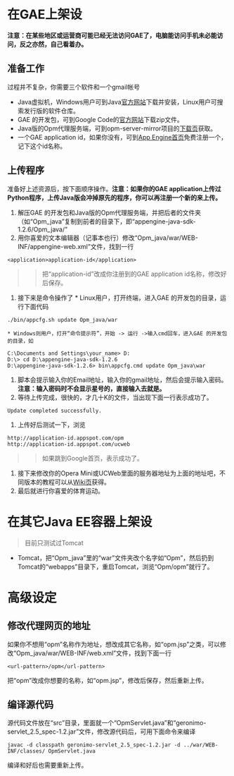 # 在GAE上架设 #

**注意：在某些地区或运营商可能已经无法访问GAE了，电脑能访问手机未必能访问，反之亦然，自己看着办。**

## 准备工作 ##

过程并不复杂，你需要三个软件和一个gmail帐号
  * Java虚拟机，Windows用户可到Java[官方网站](http://www.java.com/zh_CN/)下载并安装，Linux用户可搜索发行版的软件仓库。
  * GAE 的开发包，可到Google Code的[官方网站](http://code.google.com/intl/zh-CN/appengine/downloads.html#Google_App_Engine_SDK_for_Java)下载zip文件。
  * Java版的Opm代理服务端，可到opm-server-mirror项目的[下载页](http://code.google.com/p/opm-server-mirror/downloads/list)获取。
  * 一个GAE application id，如果你没有，可到[App Engine首页](http://appengine.google.com/)免费注册一个，记下这个id名称。

## 上传程序 ##

准备好上述资源后，按下面顺序操作。**注意：如果你的GAE application上传过Python程序，上传Java版会冲掉原先的程序，你可以再注册一个新的来上传。**
  1. 解压GAE 的开发包和Java版的Opm代理服务端，并把后者的文件夹（如“Opm\_java”复制到前者的目录下，即“appengine-java-sdk-1.2.6/Opm\_java/”
  1. 用你喜爱的文本编辑器（记事本也行）修改“Opm\_java/war/WEB-INF/appengine-web.xml”文件，找到一行
```
<application>application-id</application>
```
> > 把“application-id”改成你注册到的GAE application id名称，修改好后保存。
  1. 接下来是命令操作了
    * Linux用户，打开终端，进入GAE 的开发包的目录，运行下面代码
```
./bin/appcfg.sh update Opm_java/war
```
    * Windows则用户，打开“命令提示符”，开始 -> 运行 ->输入cmd回车，进入GAE 的开发包的目录，如
```
C:\Documents and Settings\your_name> D:
D:\> cd D:\appengine-java-sdk-1.2.6
D:\appengine-java-sdk-1.2.6> bin\appcfg.cmd update Opm_java\war
```
  1. 脚本会提示输入你的Email地址，输入你的gmail地址，然后会提示输入密码。**注意：输入密码时不会显示星号的，直接输入去就是。**
  1. 等待上传完成，很快的，才几十K的文件，当出现下面一行表示成功了。
```
Update completed successfully.
```
  1. 上传好后测试一下，浏览
```
http://application-id.appspot.com/opm
http://application-id.appspot.com/ucweb
```
> > 如果跳到Google首页，表示成功了。
  1. 接下来修改你的Opera Mini或UCWeb里面的服务器地址为上面的地址吧，不同版本的教程可以从[Wiki页](http://code.google.com/p/opm-server-mirror/w/list)获得。
  1. 最后就进行你喜爱的体育运动。

# 在其它Java EE容器上架设 #

> 目前只测试过Tomcat
  * Tomcat，把“Opm\_java”里的“war”文件夹改个名字如“Opm”，然后扔到Tomcat的“webapps”目录下，重启Tomcat，浏览“Opm/opm”就行了。

# 高级设定 #

## 修改代理网页的地址 ##
如果你不想用“opm”名称作为地址，想改成其它名称，如“opm.jsp”之类，可以修改“Opm\_java/war/WEB-INF/web.xml”文件，找到下面一行
```
<url-pattern>/opm</url-pattern>
```
把“opm”改成你想要的名称，如“opm.jsp”，修改后保存，然后重新上传。

## 编译源代码 ##
源代码文件放在“src”目录，里面就一个“OpmServlet.java”和“geronimo-servlet\_2.5\_spec-1.2.jar”文件，修改源代码后，可用下面命令来编译
```
javac -d classpath geronimo-servlet_2.5_spec-1.2.jar -d ../war/WEB-INF/classes/ OpmServlet.java
```
编译和好后也需要重新上传。